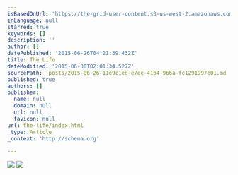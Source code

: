 ```yaml
---
isBasedOnUrl: 'https://the-grid-user-content.s3-us-west-2.amazonaws.com/a3826211-ce46-4fac-843f-a4dbfd99cd7d.JPG'
inLanguage: null
starred: true
keywords: []
description: ''
author: []
datePublished: '2015-06-26T04:21:39.432Z'
title: The Life
dateModified: '2015-06-30T02:01:34.527Z'
sourcePath: _posts/2015-06-26-11e9c1ed-e7ee-41b4-966a-fc1291997e01.md
published: true
authors: []
publisher:
  name: null
  domain: null
  url: null
  favicon: null
url: the-life/index.html
_type: Article
_context: 'http://schema.org'

---
```

![](https://the-grid-user-content.s3-us-west-2.amazonaws.com/e9f7298e-7c69-4fb4-8f5d-f453a6ea5dbd.jpg)
![](https://the-grid-user-content.s3-us-west-2.amazonaws.com/a3826211-ce46-4fac-843f-a4dbfd99cd7d.JPG)